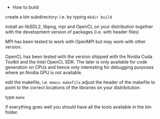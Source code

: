 * How to build

create a bin subdirectory: i.e. by typing `mkdir build`

install an libSDL2, libpng, mpi and OpenCL on your distribution together with
the development version of packages (i.e. with header files)

MPI has been tested to work with OpenMPI but may work with other version.

OpenCL has been tested with the version shipped with the Nvidia Cuda Toolkit 
and the Intel OpenCL SDK. The later is only available for code generation on 
CPUs and hence only interesting for debugging purposes where an Nvidia GPU is 
not available.

edit the makefile, i.e. `emacs makefile`
adjust the header of the makefile to point to the correct locations 
of the libraries on your distribitution.

type `make`

if everything goes well you should have all the tools available in the bin
folder.